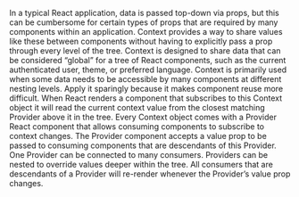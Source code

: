 In a typical React application, data is passed top-down via props, but this can be cumbersome for certain types of props that are required by many components within an application. Context provides a way to share values like these between components without having to explicitly pass a prop through every level of the tree. Context is designed to share data that can be considered “global” for a tree of React components, such as the current authenticated user, theme, or preferred language. Context is primarily used when some data needs to be accessible by many components at different nesting levels. Apply it sparingly because it makes component reuse more difficult. When React renders a component that subscribes to this Context object it will read the current context value from the closest matching Provider above it in the tree.
Every Context object comes with a Provider React component that allows consuming components to subscribe to context changes. The Provider component accepts a value prop to be passed to consuming components that are descendants of this Provider. One Provider can be connected to many consumers. Providers can be nested to override values deeper within the tree. All consumers that are descendants of a Provider will re-render whenever the Provider’s value prop changes.